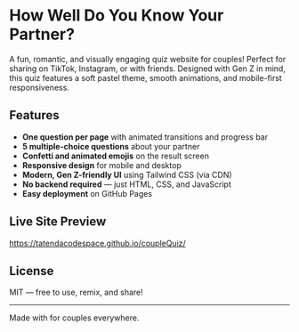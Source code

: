 # How Well Do You Know Your Partner?

A fun, romantic, and visually engaging quiz website for couples! Perfect for sharing on TikTok, Instagram, or with friends. Designed with Gen Z in mind, this quiz features a soft pastel theme, smooth animations, and mobile-first responsiveness.

## Features
- **One question per page** with animated transitions and progress bar
- **5 multiple-choice questions** about your partner
- **Confetti and animated emojis** on the result screen
- **Responsive design** for mobile and desktop
- **Modern, Gen Z-friendly UI** using Tailwind CSS (via CDN)
- **No backend required** — just HTML, CSS, and JavaScript
- **Easy deployment** on GitHub Pages


## Live Site Preview
https://tatendacodespace.github.io/coupleQuiz/


## License
MIT — free to use, remix, and share!

---
Made with for couples everywhere.
